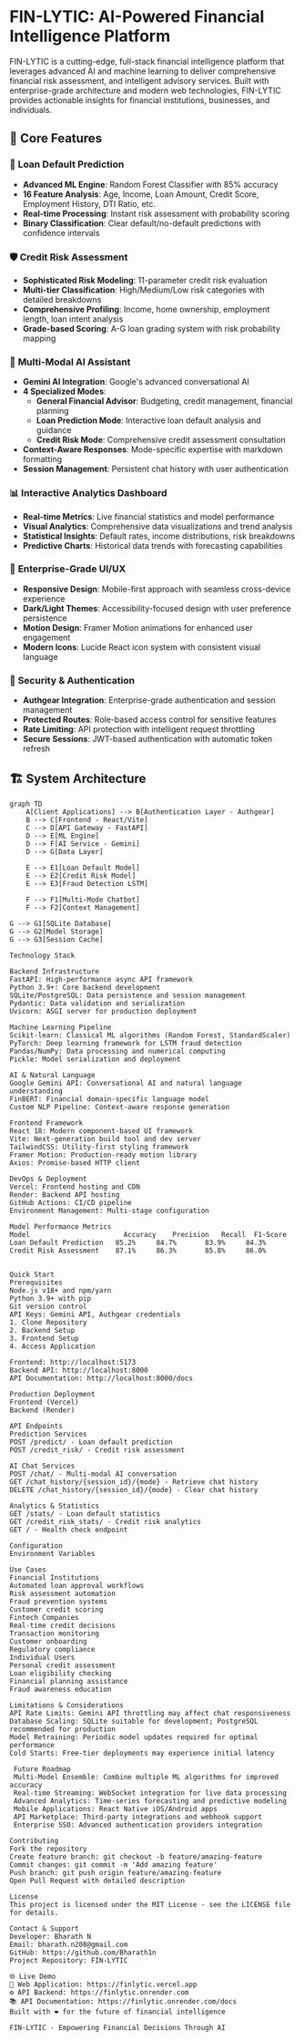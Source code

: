 # FIN-LYTIC: AI-Powered Financial Intelligence Platform

FIN-LYTIC is a cutting-edge, full-stack financial intelligence platform that leverages advanced AI and machine learning to deliver comprehensive financial risk assessment, and intelligent advisory services. Built with enterprise-grade architecture and modern web technologies, FIN-LYTIC provides actionable insights for financial institutions, businesses, and individuals.

## 🚀 Core Features

### 🎯 **Loan Default Prediction**
- **Advanced ML Engine**: Random Forest Classifier with 85% accuracy
- **16 Feature Analysis**: Age, Income, Loan Amount, Credit Score, Employment History, DTI Ratio, etc.
- **Real-time Processing**: Instant risk assessment with probability scoring
- **Binary Classification**: Clear default/no-default predictions with confidence intervals

### 🛡️ **Credit Risk Assessment** 
- **Sophisticated Risk Modeling**: 11-parameter credit risk evaluation
- **Multi-tier Classification**: High/Medium/Low risk categories with detailed breakdowns
- **Comprehensive Profiling**: Income, home ownership, employment length, loan intent analysis
- **Grade-based Scoring**: A-G loan grading system with risk probability mapping

### 🤖 **Multi-Modal AI Assistant**
- **Gemini AI Integration**: Google's advanced conversational AI
- **4 Specialized Modes**:
  - **General Financial Advisor**: Budgeting, credit management, financial planning
  - **Loan Prediction Mode**: Interactive loan default analysis and guidance
  - **Credit Risk Mode**: Comprehensive credit assessment consultation  
- **Context-Aware Responses**: Mode-specific expertise with markdown formatting
- **Session Management**: Persistent chat history with user authentication

### 📊 **Interactive Analytics Dashboard**
- **Real-time Metrics**: Live financial statistics and model performance
- **Visual Analytics**: Comprehensive data visualizations and trend analysis
- **Statistical Insights**: Default rates, income distributions, risk breakdowns
- **Predictive Charts**: Historical data trends with forecasting capabilities

### 🎨 **Enterprise-Grade UI/UX**
- **Responsive Design**: Mobile-first approach with seamless cross-device experience
- **Dark/Light Themes**: Accessibility-focused design with user preference persistence
- **Motion Design**: Framer Motion animations for enhanced user engagement
- **Modern Icons**: Lucide React icon system with consistent visual language

### 🔐 **Security & Authentication**
- **Authgear Integration**: Enterprise-grade authentication and session management
- **Protected Routes**: Role-based access control for sensitive features
- **Rate Limiting**: API protection with intelligent request throttling
- **Secure Sessions**: JWT-based authentication with automatic token refresh

## 🏗️ System Architecture

```mermaid
graph TD
    A[Client Applications] --> B[Authentication Layer - Authgear]
    B --> C[Frontend - React/Vite]
    C --> D[API Gateway - FastAPI]
    D --> E[ML Engine]
    D --> F[AI Service - Gemini]
    D --> G[Data Layer]
    
    E --> E1[Loan Default Model]
    E --> E2[Credit Risk Model] 
    E --> E3[Fraud Detection LSTM]
    
    F --> F1[Multi-Mode Chatbot]
    F --> F2[Context Management]
    
G --> G1[SQLite Database]
G --> G2[Model Storage]
G --> G3[Session Cache]

Technology Stack

Backend Infrastructure
FastAPI: High-performance async API framework
Python 3.9+: Core backend development
SQLite/PostgreSQL: Data persistence and session management
Pydantic: Data validation and serialization
Uvicorn: ASGI server for production deployment

Machine Learning Pipeline
Scikit-learn: Classical ML algorithms (Random Forest, StandardScaler)
PyTorch: Deep learning framework for LSTM fraud detection
Pandas/NumPy: Data processing and numerical computing
Pickle: Model serialization and deployment

AI & Natural Language
Google Gemini API: Conversational AI and natural language understanding
FinBERT: Financial domain-specific language model
Custom NLP Pipeline: Context-aware response generation

Frontend Framework
React 18: Modern component-based UI framework
Vite: Next-generation build tool and dev server
TailwindCSS: Utility-first styling framework
Framer Motion: Production-ready motion library
Axios: Promise-based HTTP client

DevOps & Deployment
Vercel: Frontend hosting and CDN
Render: Backend API hosting
GitHub Actions: CI/CD pipeline
Environment Management: Multi-stage configuration

Model Performance Metrics
Model	                    Accuracy	Precision	Recall	F1-Score
Loan Default Prediction	  85.2%	    84.7%	    83.9%	  84.3%
Credit Risk Assessment	  87.1%	    86.3%	    85.8%	  86.0%


Quick Start
Prerequisites
Node.js v18+ and npm/yarn
Python 3.9+ with pip
Git version control
API Keys: Gemini API, Authgear credentials
1. Clone Repository
2. Backend Setup
3. Frontend Setup
4. Access Application

Frontend: http://localhost:5173
Backend API: http://localhost:8000
API Documentation: http://localhost:8000/docs

Production Deployment
Frontend (Vercel)
Backend (Render)

API Endpoints
Prediction Services
POST /predict/ - Loan default prediction
POST /credit_risk/ - Credit risk assessment

AI Chat Services
POST /chat/ - Multi-modal AI conversation
GET /chat_history/{session_id}/{mode} - Retrieve chat history
DELETE /chat_history/{session_id}/{mode} - Clear chat history

Analytics & Statistics
GET /stats/ - Loan default statistics
GET /credit_risk_stats/ - Credit risk analytics
GET / - Health check endpoint

Configuration
Environment Variables

Use Cases
Financial Institutions
Automated loan approval workflows
Risk assessment automation
Fraud prevention systems
Customer credit scoring
Fintech Companies
Real-time credit decisions
Transaction monitoring
Customer onboarding
Regulatory compliance
Individual Users
Personal credit assessment
Loan eligibility checking
Financial planning assistance
Fraud awareness education

Limitations & Considerations
API Rate Limits: Gemini API throttling may affect chat responsiveness
Database Scaling: SQLite suitable for development; PostgreSQL recommended for production
Model Retraining: Periodic model updates required for optimal performance
Cold Starts: Free-tier deployments may experience initial latency

 Future Roadmap
 Multi-Model Ensemble: Combine multiple ML algorithms for improved accuracy
 Real-time Streaming: WebSocket integration for live data processing
 Advanced Analytics: Time-series forecasting and predictive modeling
 Mobile Applications: React Native iOS/Android apps
 API Marketplace: Third-party integrations and webhook support
 Enterprise SSO: Advanced authentication providers integration

Contributing
Fork the repository
Create feature branch: git checkout -b feature/amazing-feature
Commit changes: git commit -m 'Add amazing feature'
Push branch: git push origin feature/amazing-feature
Open Pull Request with detailed description

License
This project is licensed under the MIT License - see the LICENSE file for details.

Contact & Support
Developer: Bharath N
Email: bharath.n208@gmail.com
GitHub: https://github.com/Bharath1n
Project Repository: FIN-LYTIC

🌐 Live Demo
🔗 Web Application: https://finlytic.vercel.app
⚙️ API Backend: https://finlytic.onrender.com
📚 API Documentation: https://finlytic.onrender.com/docs
Built with ❤️ for the future of financial intelligence

FIN-LYTIC - Empowering Financial Decisions Through AI